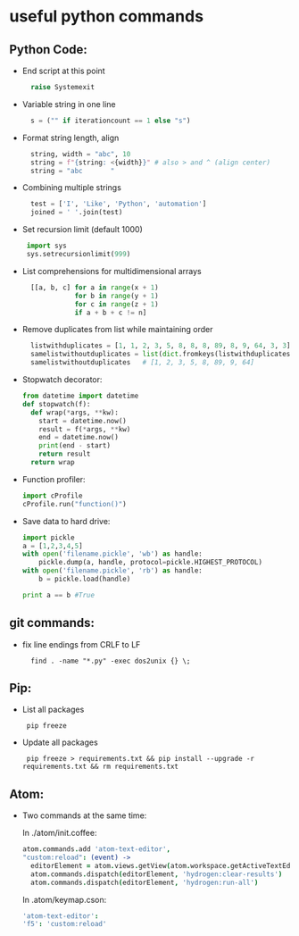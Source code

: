 # useful python commands

## Python Code:

- End script at this point 

  ```python
    raise Systemexit
  ```

- Variable string in one line

  ```python
    s = ("" if iterationcount == 1 else "s")
  ```
  
- Format string length, align

  ```python
    string, width = "abc", 10
    string = f"{string: <{width}}" # also > and ^ (align center)
    string = "abc       "
  ```

- Combining multiple strings
  ```python
    test = ['I', 'Like', 'Python', 'automation']
    joined = ' '.join(test)
  ```

- Set recursion limit (default 1000)
  ```python
   import sys
   sys.setrecursionlimit(999)
  ```

- List comprehensions for multidimensional arrays
  ```python
    [[a, b, c] for a in range(x + 1)
               for b in range(y + 1)
               for c in range(z + 1)
               if a + b + c != n]
  ```
  
- Remove duplicates from list while maintaining order
  ```python
    listwithduplicates = [1, 1, 2, 3, 5, 8, 8, 8, 89, 8, 9, 64, 3, 3]
    samelistwithoutduplicates = list(dict.fromkeys(listwithduplicates))
    samelistwithoutduplicates   # [1, 2, 3, 5, 8, 89, 9, 64]
  ```
  
- Stopwatch decorator:
  ```python
  from datetime import datetime
  def stopwatch(f):
    def wrap(*args, **kw):
      start = datetime.now()
      result = f(*args, **kw)
      end = datetime.now()
      print(end - start)
      return result
    return wrap
    ```
    
- Function profiler:
  ```python
  import cProfile
  cProfile.run("function()")
  ```
  
- Save data to hard drive:
  ```python
  import pickle
  a = [1,2,3,4,5]
  with open('filename.pickle', 'wb') as handle:
      pickle.dump(a, handle, protocol=pickle.HIGHEST_PROTOCOL)  
  with open('filename.pickle', 'rb') as handle:
      b = pickle.load(handle)
  
  print a == b #True
  ```
  
## git commands:
- fix line endings from CRLF to LF
  ```cli
    find . -name "*.py" -exec dos2unix {} \;
  ```

## Pip:

- List all packages
  ```cli
   pip freeze
  ```

- Update all packages
  ```cli
   pip freeze > requirements.txt && pip install --upgrade -r requirements.txt && rm requirements.txt
  ```
## Atom:
 
- Two commands at the same time:

  In ./atom/init.coffee:
  ```coffee
  atom.commands.add 'atom-text-editor',
  "custom:reload": (event) ->
    editorElement = atom.views.getView(atom.workspace.getActiveTextEditor())
    atom.commands.dispatch(editorElement, 'hydrogen:clear-results')
    atom.commands.dispatch(editorElement, 'hydrogen:run-all')
  ```
  In .atom/keymap.cson:
  ```cson
  'atom-text-editor':
  'f5': 'custom:reload'
  ```
